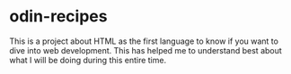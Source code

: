 # odin-recipes
This is a project about HTML as the first language to know if you want to dive into web development.
This has helped me to understand best about what I will be doing during this entire time.
